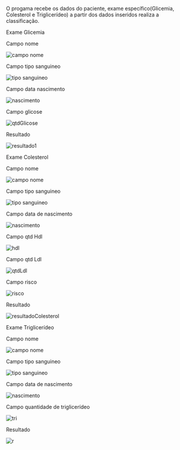 O progama recebe os dados do paciente, exame específico(Glicemia, Colesterol e Triglicerídeo) a partir dos dados inseridos realiza a classificação.

Exame Glicemia

Campo nome

![campo nome](https://github.com/atilamoura7/ExameProgama/assets/135074615/64f68d1c-ce4e-4882-abf2-3b2453897aae)

Campo tipo sanguineo

![tipo sanguineo](https://github.com/atilamoura7/ExameProgama/assets/135074615/6afd0eb3-16a2-46b2-89c2-cadcf507ce7f)

Campo data nascimento

![nascimento](https://github.com/atilamoura7/ExameProgama/assets/135074615/b657eb75-db2c-4af7-9596-00cfc841867b)

Campo glicose

![qtdGlicose](https://github.com/atilamoura7/ExameProgama/assets/135074615/82d0c5ad-877c-4a27-992a-b4a6f441b4a3)

Resultado

![resultado1](https://github.com/atilamoura7/ExameProgama/assets/135074615/3ac3915e-9cbc-479d-8fab-26af75841157)



Exame Colesterol

Campo nome


![campo nome](https://github.com/atilamoura7/ExameProgama/assets/135074615/2192c464-72fd-4f46-a9db-6e747e40297d)

Campo tipo sanguineo


![tipo sanguineo](https://github.com/atilamoura7/ExameProgama/assets/135074615/7739f2bd-578c-4dbd-a573-ff8ea80debf1)

Campo data de nascimento


![nascimento](https://github.com/atilamoura7/ExameProgama/assets/135074615/75f6ad00-1db3-4508-ab36-e4549490d90a)

Campo qtd Hdl


![hdl](https://github.com/atilamoura7/ExameProgama/assets/135074615/797c409e-1f8f-4f26-be47-792cf80851c8)

Campo qtd Ldl


![qtdLdl](https://github.com/atilamoura7/ExameProgama/assets/135074615/522a6605-c4b9-4149-acc5-b2d90903d9bf)

Campo risco


![risco](https://github.com/atilamoura7/ExameProgama/assets/135074615/ff9072ad-22ac-492f-b6d7-d30844a7a35b)

Resultado


![resultadoColesterol](https://github.com/atilamoura7/ExameProgama/assets/135074615/37a7bd2f-1bc2-45fb-8209-82ab7554af55)

Exame Triglicerídeo

Campo nome

![campo nome](https://github.com/atilamoura7/ExameProgama/assets/135074615/0d4fff41-e9d2-4c1f-a6e5-e9c6ed01ce29)


Campo tipo sanguineo

![tipo sanguineo](https://github.com/atilamoura7/ExameProgama/assets/135074615/4ac4093a-14f1-42d3-b9f5-be076711b0f6)

Campo data de nascimento

![nascimento](https://github.com/atilamoura7/ExameProgama/assets/135074615/8e3c7b49-a8ef-453f-99b1-53a317888cee)

Campo quantidade de triglicerídeo

![tri](https://github.com/atilamoura7/ExameProgama/assets/135074615/382727a3-3f77-470a-b3e4-24cb33a1dd41)


Resultado

![r](https://github.com/atilamoura7/ExameProgama/assets/135074615/ffa137b4-deda-43ab-b76f-0d552478ead1)



